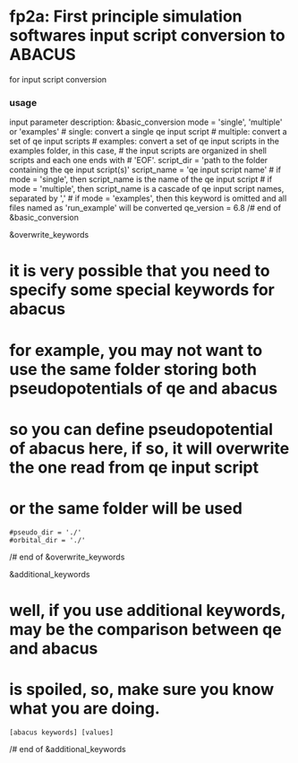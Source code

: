 # fp2a: First principle simulation softwares input script conversion to ABACUS
for input script conversion

### usage
input parameter description:
&basic_conversion
    mode = 'single', 'multiple' or 'examples'
            # single: convert a single qe input script
            # multiple: convert a set of qe input scripts
            # examples: convert a set of qe input scripts in the examples folder, in this case,
            #           the input scripts are organized in shell scripts and each one ends with
            #           'EOF'.
    script_dir = 'path to the folder containing the qe input script(s)'
    script_name = 'qe input script name'
            # if mode = 'single', then script_name is the name of the qe input script
            # if mode = 'multiple', then script_name is a cascade of qe input script names, separated by ','
            # if mode = 'examples', then this keyword is omitted and all files named as 'run_example' will be converted
    qe_version = 6.8
/# end of &basic_conversion

&overwrite_keywords
# it is very possible that you need to specify some special keywords for abacus
# for example, you may not want to use the same folder storing both pseudopotentials of qe and abacus
# so you can define pseudopotential of abacus here, if so, it will overwrite the one read from qe input script
# or the same folder will be used
    #pseudo_dir = './'
    #orbital_dir = './'
/# end of &overwrite_keywords

&additional_keywords
# well, if you use additional keywords, may be the comparison between qe and abacus
# is spoiled, so, make sure you know what you are doing.
    [abacus keywords] [values]
/# end of &additional_keywords
